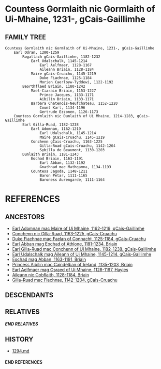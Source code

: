 # Countess Gormlaith nic Gormlaith of Ui-Mhaine, 1231-, gCais-Gaillimhe

## FAMILY TREE
```
Countess Gormlaith nic Gormlaith of Ui-Mhaine, 1231-, gCais-Gaillimhe
    Earl Odran, 1200-1259
        Rogallach gCais-Gaillimhe, 1182-1232
            Earl Udalschalk, 1145-1214
                Earl Aelfmaer, 1128-1167
                Aileann Briain, 1128-1184
            Maire gCais-Cruachu, 1145-1219
                Duke Fiachnae, 1125-1184
                Morien Caerloyw-Tyddewi, 1122-1192
        Beorthflaed Briain, 1180-1242
            Mael-Ciarain Briain, 1153-1227
                Prince Jacques, 1133-1171
                Aibilin Briain, 1133-1171
            Barbara Chatenois-Neufchateau, 1152-1220
                Count Karl, 1134-1196
                Gertrude Ezzonen, 1126-1173
    Countess Gormlaith nic Dunlaith of Ui Mhaine, 1214-1283, gCais-Gaillimhe
        Earl Gilla-Ruad, 1182-1238
            Earl Adomnan, 1162-1219
                Earl Udalschalk, 1145-1214 
                Maire gCais-Cruachu, 1145-1219
            Conchenn gCais-Cruachu, 1163-1225
                Gilla-Ruad gCais-Cruachu, 1142-1204
                Sybilla de Beaumont, 1130-1203
        Dunlaith Briain, 1181-1243
            Eochad Briain, 1163-1191
                Earl Abban, 1132-1192
                Gnathnad mac Mathgamna, 1134-1193
            Countess Jagoda, 1148-1211
                Baron Petar, 1111-1165
                Baroness Aurengarde, 1111-1164
```


# REFERENCES

## ANCESTORS
* [Earl Adomnan mac Maire of Ui Mhaine, 1162-1219, gCais-Gaillimhe](adomnan_mac_maire_1162.md)
* [Conchenn nic Gilla-Ruad, 1163-1225, gCais-Cruachu](conchenn_nic_gilla-ruad_1163.md)
* [Duke Fiachnae mac Faelan of Connacht, 1125-1184, gCais-Cruachu](fiachnae_mac_faelan_1125.md)
* [Earl Abban mag Eochad of Athlone, 1181-1234, Briain](abban_mag_eochad_1181.md)
* [Earl Gilla-Ruad mac Conchenn of Ui Mhaine, 1182-1238, gCais-Gaillimhe](gilla-ruad_mac_conchenn_1182.md)
* [Earl Udalschalk mag Aileann of Ui Mhaine, 1145-1214, gCais-Gaillimhe](udalschalk_mag_aileann_1145.md)
* [Eochad mag Abban, 1163-1191, Briain](eochad_mag_abban_1163.md)
* [Princess Aibilin mac Caindelban of Ireland, 1135-1203, Briain](aibilin_mac_caindelban_1135.md)
* [Earl Aelfmaer mag Osraed of Ui Mhaine, 1128-1167, Hayles](aelfmaer_mag_osraed_1128.md)
* [Aileann nic Cobflaith, 1128-1184, Briain](aileann_nic_cobflaith_1128.md)
* [Gilla-Ruad mac Fiachnae, 1142-1204, gCais-Cruachu](gilla-ruad_mac_fiachnae_1142.md)

## DESCENDANTS

## RELATIVES

##### END RELATIVES 
## HISTORY
* [1294.md](../h/1294.md)

#### END REFERENCES
